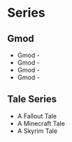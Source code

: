 # Series

## Gmod
- Gmod - 
- Gmod - 
- Gmod - 
- Gmod - 

## Tale Series
- A Fallout Tale
- A Minecraft Tale
- A Skyrim Tale